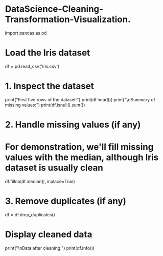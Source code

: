 # DataScience-Cleaning-Transformation-Visualization.


import pandas as pd

# Load the Iris dataset
df = pd.read_csv('Iris.csv')

# 1. Inspect the dataset
print("First five rows of the dataset:")
print(df.head())
print("\nSummary of missing values:")
print(df.isnull().sum())

# 2. Handle missing values (if any)
# For demonstration, we'll fill missing values with the median, although Iris dataset is usually clean
df.fillna(df.median(), inplace=True)

# 3. Remove duplicates (if any)
df = df.drop_duplicates()

# Display cleaned data
print("\nData after cleaning:")
print(df.info())


     


     

